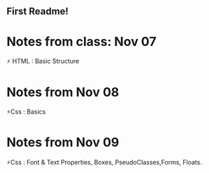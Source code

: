 
## First Readme!
# Notes from class: Nov 07
  ⚡ HTML : Basic Structure  
# Notes from Nov 08 
  ⚡Css : Basics
# Notes from Nov 09 
  ⚡Css : Font & Text Properties, Boxes, PseudoClasses,Forms, Floats.



